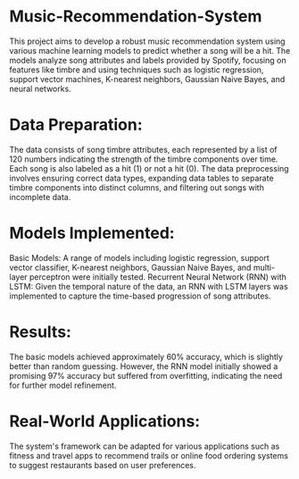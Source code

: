 # Music-Recommendation-System
This project aims to develop a robust music recommendation system using various machine learning models to predict whether a song will be a hit. The models analyze song attributes and labels provided by Spotify, focusing on features like timbre and using techniques such as logistic regression, support vector machines, K-nearest neighbors, Gaussian Naive Bayes, and neural networks.

# Data Preparation: 
The data consists of song timbre attributes, each represented by a list of 120 numbers indicating the strength of the timbre components over time. Each song is also labeled as a hit (1) or not a hit (0). The data preprocessing involves ensuring correct data types, expanding data tables to separate timbre components into distinct columns, and filtering out songs with incomplete data.

# Models Implemented: 
Basic Models: A range of models including logistic regression, support vector classifier, K-nearest neighbors, Gaussian Naive Bayes, and multi-layer perceptron were initially tested.
Recurrent Neural Network (RNN) with LSTM: Given the temporal nature of the data, an RNN with LSTM layers was implemented to capture the time-based progression of song attributes.

# Results: 
The basic models achieved approximately 60% accuracy, which is slightly better than random guessing. However, the RNN model initially showed a promising 97% accuracy but suffered from overfitting, indicating the need for further model refinement.

# Real-World Applications: 
The system's framework can be adapted for various applications such as fitness and travel apps to recommend trails or online food ordering systems to suggest restaurants based on user preferences.
